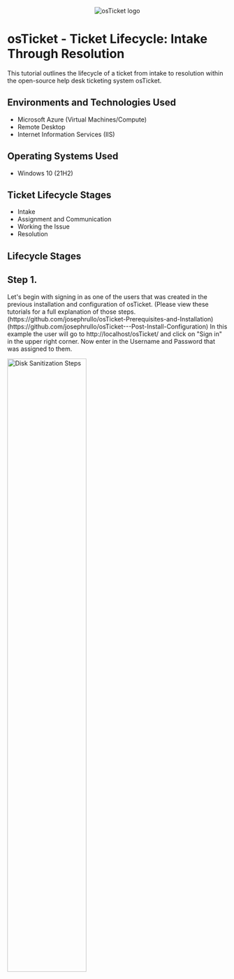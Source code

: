 <p align="center">
<img src="https://i.imgur.com/Clzj7Xs.png" alt="osTicket logo"/>
</p>

<h1>osTicket - Ticket Lifecycle: Intake Through Resolution</h1>
This tutorial outlines the lifecycle of a ticket from intake to resolution within the open-source help desk ticketing system osTicket.<br />


<h2>Environments and Technologies Used</h2>

- Microsoft Azure (Virtual Machines/Compute)
- Remote Desktop
- Internet Information Services (IIS)

<h2>Operating Systems Used </h2>

- Windows 10</b> (21H2)

<h2>Ticket Lifecycle Stages</h2>

- Intake
- Assignment and Communication
- Working the Issue
- Resolution

<h2>Lifecycle Stages</h2>

<h2>Step 1.</h2> Let's begin with signing in as one of the users that was created in the previous installation and configuration of osTicket. (Please view these tutorials for a full explanation of those steps. (https://github.com/josephrullo/osTicket-Prerequisites-and-Installation) (https://github.com/josephrullo/osTicket---Post-Install-Configuration) In this example the user will go to http://localhost/osTicket/ and click on "Sign in" in the upper right corner. Now enter in the Username and Password that was assigned to them.
<p>
<p>
<img src="https://imgur.com/0xAnA8Q.png" height="60%" width="60%" alt="Disk Sanitization Steps"/>
</p>
<p>
</p>
<br />

